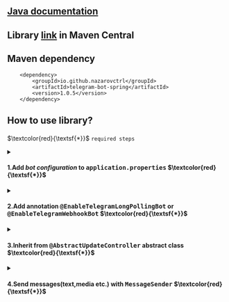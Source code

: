 ## [Java documentation](https://javadoc.io/doc/io.github.nazarovctrl/telegram-bot-spring/1.0.5)
## Library [link](https://central.sonatype.com/artifact/io.github.nazarovctrl/telegram-bot-spring/1.0.5) in Maven Central
## Maven dependency

        <dependency>
            <groupId>io.github.nazarovctrl</groupId>
            <artifactId>telegram-bot-spring</artifactId>
            <version>1.0.5</version>
        </dependency>

## How to use library?
#### 

$\textcolor{red}{\textsf{*}}$ `required steps`

<details close>
  <summary>
    <h4>
      1.Add <i>bot configuration</i> to <tt><b>application.properties</b></tt>        
      $\textcolor{red}{\textsf{*}}$ 
    </h4>
  </summary>
<kbd>
   
<img width="454" alt="image_2023-08-20_21-00-24" src="https://github.com/nazarovctrl/telegram-bot-spring/assets/109890132/f8f653ce-07fa-4d8a-86d0-17389105db8c">
</kbd>

##### $\textcolor{red}{\textsf{Red line}}$ `is always required field` 
##### `bot.name` your telegram bot username
##### `bot.token` your telegram bot token
##### `bot.uri` uri to send a request to your application. If you are creating telegram bot with `webhook` you need to add `bot.uri` otherwise you don't need
##### `bot.base_url` url to send reqeust to your [Local Bot API Server](https://core.telegram.org/bots/api#using-a-local-bot-api-server) (by default `https://api.telegram.org/bot`). If you are creating telegram bot with [Local Bot API Server](https://core.telegram.org/bots/api#using-a-local-bot-api-server) you need to add `bot.base_url` otherwise you don't need

</details>

<details close>
  <summary> 
    <h4>
        2.Add annotation <tt><b>@EnableTelegramLongPollingBot</b></tt> or <tt><b>@EnableTelegramWebhookBot</b></tt>         
        $\textcolor{red}{\textsf{*}}$ 
    </h4>
  </summary>
<kbd>
<img width="616" alt="image_2023-08-20_20-52-11" src="https://github.com/nazarovctrl/telegram-bot-spring/assets/109890132/75910725-fd48-4400-9fb0-e06b1dc99e44">
</kbd>
  
##### Use `@EnableTelegramLongPollingBot` annotation for creating telegram bot ***without*** `webhook` 
##### Use `@EnableTelegramWebhookBot` annotation for telegram bot ***with*** `webhook`

</details>
<details close>
  <summary> 
    <h4>
        3.Inherit from <tt><b>@AbstractUpdateController</b></tt> abstract class 
        $\textcolor{red}{\textsf{*}}$ 
    </h4>
  </summary>
<kbd><img width="750" alt="image" src="https://github.com/nazarovctrl/telegram-bot-spring/assets/109890132/f77b4c72-b1af-4530-933a-152dc826f3a8">
</kbd>
        
##### Override `handle` method
##### Make your class as a `bean`. _In previous picture was used `@Component` annonation for making the class as a `bean`_
</details>

<details close>
  <summary>
    <h4>
      4.Send messages(text,media etc.) with <tt><b>MessageSender</b></tt>
      $\textcolor{red}{\textsf{*}}$ 
    </h4>
  </summary>
  <kbd>  

<img width="509" alt="image_2023-08-20_23-48-20" src="https://github.com/nazarovctrl/telegram-bot-spring/assets/109890132/1ddd7b70-cca3-493c-b411-a69c79955821">

  </kbd>

##### Inject `MessageSender`
##### Use `execute` method of `MessageSender`
<kbd>
  <img width="562" alt="image_2023-08-20_21-15-45" src="https://github.com/nazarovctrl/telegram-bot-spring/assets/109890132/d7c6cade-dfb5-4438-b5cb-8a24382d0ca0">
</kbd>
</details>
